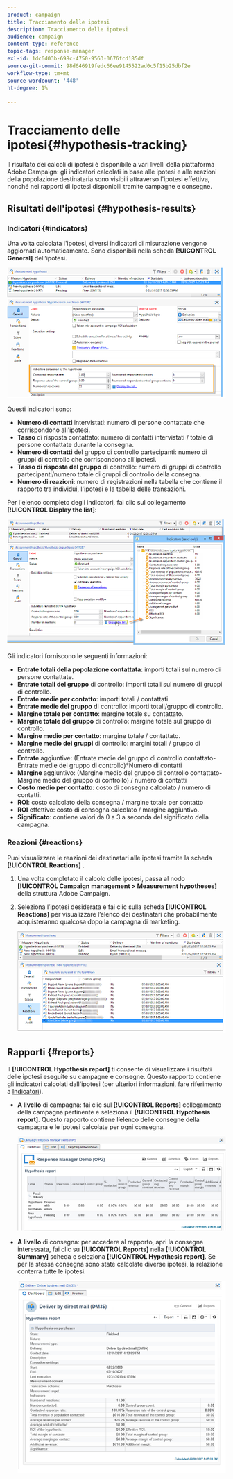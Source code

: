 ```yaml
---
product: campaign
title: Tracciamento delle ipotesi
description: Tracciamento delle ipotesi
audience: campaign
content-type: reference
topic-tags: response-manager
exl-id: 1dc6d03b-698c-4750-9563-0676fcd185df
source-git-commit: 98d646919fedc66ee9145522ad0c5f15b25dbf2e
workflow-type: tm+mt
source-wordcount: '448'
ht-degree: 1%

---
```


# Tracciamento delle ipotesi{#hypothesis-tracking}

Il risultato dei calcoli di ipotesi è disponibile a vari livelli della piattaforma Adobe Campaign: gli indicatori calcolati in base alle ipotesi e alle reazioni della popolazione destinataria sono visibili attraverso l&#39;ipotesi effettiva, nonché nei rapporti di ipotesi disponibili tramite campagne e consegne.

## Risultati dell&#39;ipotesi {#hypothesis-results}

### Indicatori {#indicators}

Una volta calcolata l&#39;ipotesi, diversi indicatori di misurazione vengono aggiornati automaticamente. Sono disponibili nella scheda **[!UICONTROL General]** dell’ipotesi.

![](assets/response_hypothesis_delivery_example_010.png)

Questi indicatori sono:

* **Numero di contatti** intervistati: numero di persone contattate che corrispondono all&#39;ipotesi.
* **Tasso** di risposta contattato: numero di contatti intervistati / totale di persone contattate durante la consegna.
* **Numero di contatti** del gruppo di controllo partecipanti: numero di gruppi di controllo che corrispondono all&#39;ipotesi.
* **Tasso di risposta del gruppo** di controllo: numero di gruppi di controllo partecipanti/numero totale di gruppi di controllo della consegna.
* **Numero di reazioni**: numero di registrazioni nella tabella che contiene il rapporto tra individui, l&#39;ipotesi e la tabella delle transazioni.

Per l&#39;elenco completo degli indicatori, fai clic sul collegamento **[!UICONTROL Display the list]**:

![](assets/response_hypothesis_indicators_002.png)

Gli indicatori forniscono le seguenti informazioni:

* **Entrate totali della popolazione contattata**: importi totali sul numero di persone contattate.
* **Entrate totali del gruppo** di controllo: importi totali sul numero di gruppi di controllo.
* **Entrate medie per contatto**: importi totali / contattati.
* **Entrate medie del gruppo** di controllo: importi totali/gruppo di controllo.
* **Margine totale per contatto**: margine totale su contattato.
* **Margine totale del gruppo** di controllo: margine totale sul gruppo di controllo.
* **Margine medio per contatto**: margine totale / contattato.
* **Margine medio dei gruppi** di controllo: margini totali / gruppo di controllo.
* **Entrate** aggiuntive: (Entrate medie del gruppo di controllo contattato-Entrate medie del gruppo di controllo)*Numero di contatti
* **Margine** aggiuntivo: (Margine medio del gruppo di controllo contattato-Margine medio del gruppo di controllo) / numero di contatti
* **Costo medio per contatto**: costo di consegna calcolato / numero di contatti.
* **ROI**: costo calcolato della consegna / margine totale per contatto
* **ROI** effettivo: costo di consegna calcolato / margine aggiuntivo.
* **Significato**: contiene valori da 0 a 3 a seconda del significato della campagna.

### Reazioni {#reactions}

Puoi visualizzare le reazioni dei destinatari alle ipotesi tramite la scheda **[!UICONTROL Reactions]** .

1. Una volta completato il calcolo delle ipotesi, passa al nodo **[!UICONTROL Campaign management > Measurement hypotheses]** della struttura Adobe Campaign.
1. Seleziona l’ipotesi desiderata e fai clic sulla scheda **[!UICONTROL Reactions]** per visualizzare l’elenco dei destinatari che probabilmente acquisteranno qualcosa dopo la campagna di marketing.

   ![](assets/response_hypothesis_reactions_001.png)

## Rapporti {#reports}

Il **[!UICONTROL Hypothesis report]** ti consente di visualizzare i risultati delle ipotesi eseguite su campagne e consegne. Questo rapporto contiene gli indicatori calcolati dall&#39;ipotesi (per ulteriori informazioni, fare riferimento a [Indicatori](#indicators)).

* **A livello** di campagna: fai clic sul  **[!UICONTROL Reports]** collegamento della campagna pertinente e seleziona il  **[!UICONTROL Hypothesis report]**. Questo rapporto contiene l’elenco delle consegne della campagna e le ipotesi calcolate per ogni consegna.

   ![](assets/response_hypothesis_campaign_report_001.png)

* **A livello** di consegna: per accedere al rapporto, apri la consegna interessata, fai clic su  **[!UICONTROL Reports]** nella  **[!UICONTROL Summary]** scheda e seleziona  **[!UICONTROL Hypothesis report]**. Se per la stessa consegna sono state calcolate diverse ipotesi, la relazione conterrà tutte le ipotesi.

   ![](assets/response_hypothesis_delivery_report_001.png)
